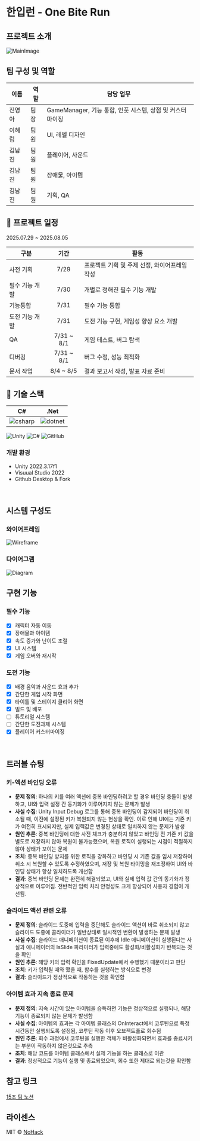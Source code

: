 # 한입런 - One Bite Run

<!-- 
<p align="center">
<br>
  <img src="./images/playing.gif">
  <br>
</p> -->

## 프로젝트 소개
![MainImage]
## 팀 구성 및 역할

| 이름 | 역할 | 담당 업무 |
| --- | --- | --- |
| 진영아 | 팀장 | GameManager, 기능 통합, 인풋 시스템, 상점 및 커스터마이징 |
| 이혜림 | 팀원 | UI, 레벨 디자인 |
| 김남진 | 팀원 | 플레이어, 사운드 |
| 김남진 | 팀원 | 장애물, 아이템 |
| 김남진 | 팀원 | 기획, QA |

## 📆 프로젝트 일정

2025.07.29 ~ 2025.08.05

| 구분 | 기간 | 활동 |
| --- | :---: | --- |
| 사전 기획 | 7/29 | 프로젝트 기획 및 주제 선정, 와이어프레임 작성 |
| 필수 기능 개발 | 7/30 | 개별로 정해진 필수 기능 개발 |
| 기능통합 | 7/31 | 필수 기능 통합 |
| 도전 기능 개발 | 7/31 | 도전 기능 구현, 게임성 향상 요소 개발 |
| QA | 7/31 ~ 8/1 | 게임 테스트, 버그 탐색 |
| 디버깅 | 7/31 ~ 8/1 | 버그 수정, 성능 최적화 |
| 문서 작업 | 8/4 ~ 8/5 | 결과 보고서 작성, 발표 자료 준비 |

## 🔧 기술 스택

| C# | .Net |
| :--------: | :--------: |
|   ![csharp]    |   ![dotnet]    |

![Unity](https://img.shields.io/badge/unity-%23000000.svg?style=for-the-badge&logo=unity&logoColor=white)
![C#](https://img.shields.io/badge/c%23-%23239120.svg?style=for-the-badge&logo=csharp&logoColor=white)
![GitHub](https://img.shields.io/badge/github-%23121011.svg?style=for-the-badge&logo=github&logoColor=white)

### 개발 환경
- Unity 2022.3.17f1
- Visuual Studio 2022
- Github Desktop & Fork

<br>

## 시스템 구성도

### 와이어프레임
![Wireframe]
<br>

### 다이어그램
![Diagram]
<br>

## 구현 기능

### 필수 기능
- [x] 캐릭터 자동 이동
- [x] 장애물과 아이템
- [x] 속도 증가와 난이도 조절
- [x] UI 시스템
- [x] 게임 오버와 재시작

### 도전 기능
- [x] 배경 음악과 사운드 효과 추가
- [x] 간단한 게임 시작 화면
- [x] 타이틀 및 스테이지 클리어 화면
- [x] 빌드 및 배포
- [ ] 튜토리얼 시스템
- [ ] 간단한 도전과제 시스템
- [x] 플레이어 커스터마이징

<br>

## 트러블 슈팅
### 키-액션 바인딩 오류
- **문제 정의**: 하나의 키를 여러 액션에 중복 바인딩하려고 할 경우 바인딩 충돌이 발생하고, UI와 입력 설정 간 동기화가 이루어지지 않는 문제가 발생
- **사실 수집**: Unity Input Debug 로그를 통해 중복 바인딩이 감지되어 바인딩이 취소될 때, 이전에 설정된 키가 복원되지 않는 현상을 확인. 이로 인해 UI에는 기존 키가 여전히 표시되지만, 실제 입력값은 변경된 상태로 일치하지 않는 문제가 발생
- **원인 추론**: 중복 바인딩에 대한 사전 체크가 충분하지 않았고 바인딩 전 기존 키 값을 별도로 저장하지 않아 복원이 불가능했으며, 복원 로직이 실행되는 시점이 적절하지 않아 상태가 꼬이는 문제
- **조치**: 중복 바인딩 방지를 위한 로직을 강화하고 바인딩 시 기존 값을 임시 저장하여 취소 시 복원할 수 있도록 수정하였으며, 저장 및 복원 타이밍을 재조정하여 UI와 바인딩 상태가 항상 일치하도록 개선함
- **결과**: 중복 바인딩 문제는 완전히 해결되었고, UI와 실제 입력 값 간의 동기화가 정상적으로 이루어짐. 전반적인 입력 처리 안정성도 크게 향상되어 사용자 경험이 개선됨.

### 슬라이드 액션 관련 오류
- **문제 정의**: 슬라이드 도중에 입력을 중단해도 슬라이드 액션이 바로 취소되지 않고 슬라이드 도중에 콜라이더가 일반상태로 일시적인 변환이 발생하는 문제 발생
- **사실 수집**: 슬라이드 애니메이션이 종료된 이후에 Idle 애니메이션이 실행된다는 사실과 애니메이터의 IsSlide 파라미터가 입력중에도 활성화/비활성화가 반복되는 것을 확인
- **원인 추론**: 해당 키의 입력 확인을 FixedUpdate에서 수행했기 때문이라고 판단
- **조치**: 키가 입력될 때와 땠을 때, 함수를 실행하는 방식으로 변경
- **결과**: 슬라이드가 정상적으로 작동하는 것을 확인함

### 아이템 효과 지속 종료 문제
- **문제 정의**: 지속 시간이 있는 아이템을 습득하면 기능은 정상적으로 실행되나, 해당 기능이 종료되지 않는 문제가 발생함
- **사실 수집**: 아이템의 효과는 각 아이템 클래스의 OnInteract에서 코루틴으로 특정 시간동안 실행되도록 설정됨, 코루틴 작동 이후 오브젝트풀로 회수됨 
- **원인 추론**: 회수 과정에서 코루틴을 실행한 객체가 비활성화되면서 효과를 종료시키는 부분이 작동하지 않은것으로 추측
- **조치**: 해당 코드를 아이템 클래스에서 실제 기능을 하는 클래스로 이관
- **결과**: 정상적으로 기능이 실행 및 종료되었으며, 회수 또한 제대로 되는것을 확인함

## 참고 링크
[15조 팀 노션](https://www.notion.so/teamsparta/15-15-2382dc3ef51481158a4cf3fb768427bc)

## 라이센스

MIT &copy; [NoHack](mailto:lbjp114@gmail.com)

<!-- Stack Icon Refernces -->

[csharp]: /Images/Csharp.png
[dotnet]: /Images/Dotnet.png
[WireFrame]: /Images/WireFrame.png
[BrainStorming]: /Images/BrainStorming.png
[Diagram]: /Images/Diagram.png
[MainImage]: /Images/MainImage.PNG

